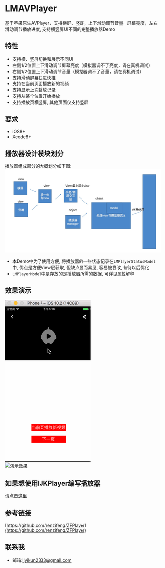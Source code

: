 # LMAVPlayer
基于苹果原生AVPlayer，支持横屏、竖屏，上下滑动调节音量、屏幕亮度，左右滑动调节播放进度, 支持横竖屏UI不同的完整播放器Demo

## 特性
* 支持横、竖屏切换和展示不同UI
* 左侧1/2位置上下滑动调节屏幕亮度（模拟器调不了亮度，请在真机调试）
* 右侧1/2位置上下滑动调节音量（模拟器调不了音量，请在真机调试）
* 支持滑动屏幕快进快推
* 支持在当前页面播放新的视频
* 支持显示上次播放记录
* 支持从某个位置开始播放
* 支持播放页横竖屏, 其他页面仅支持竖屏

## 要求
* iOS8+
* Xcode8+

## 播放器设计模块划分
播放器组成部分的大概划分如下图:
![组成划分](Composition.png)

* 本Demo中为了使用方便, 将播放器的一些状态记录在`LMPlayerStatusModel`中, 优点是方便View层获取, 但缺点显而易见, 容易被篡改, 有待以后优化
* `LMPlayerModel`中是存放的是播放器所需的数据, 可详见属性解释

## 效果演示
![演示效果](screen1.gif
)
</br>
![演示效果](screen2.gif)

## 如果想使用IJKPlayer编写播放器
请点击[这里](https://github.com/lixiaonan/LMIJKPlayer)

## 参考链接
[https://github.com/renzifeng/ZFPlayer](https://github.com/renzifeng/ZFPlayer)

## 联系我
* 邮箱:[liyikun2333@gmail.com](liyikun2333@gmail.com)


